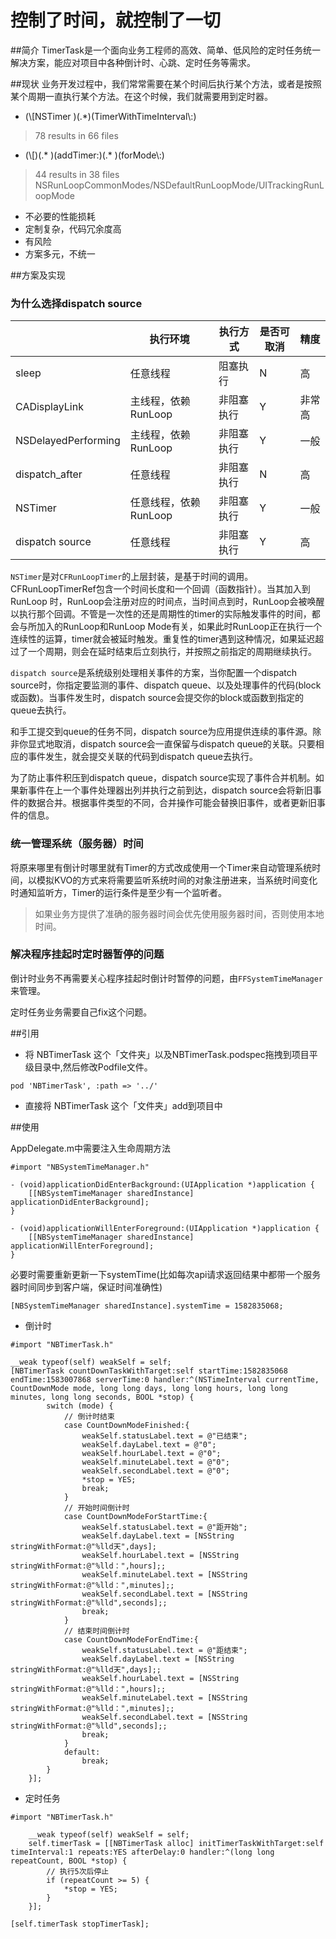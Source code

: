 # 控制了时间，就控制了一切
##简介
TimerTask是一个面向业务工程师的高效、简单、低风险的定时任务统一解决方案，能应对项目中各种倒计时、心跳、定时任务等需求。

##现状
业务开发过程中，我们常常需要在某个时间后执行某个方法，或者是按照某个周期一直执行某个方法。在这个时候，我们就需要用到定时器。

* (\\[NSTimer )(.*)(TimerWithTimeInterval\\:)
> 78 results in 66 files 

* (\\[)(.* )(addTimer\:)(.* )(forMode\\:) 
> 44 results in 38 files
> NSRunLoopCommonModes/NSDefaultRunLoopMode/UITrackingRunLoopMode

* 不必要的性能损耗
* 定制复杂，代码冗余度高
* 有风险
* 方案多元，不统一

##方案及实现

### 为什么选择dispatch source
|   | 执行环境 | 执行方式 | 是否可取消 | 精度
| --- | --- | --- | --- | :-- |
| sleep | 任意线程 | 阻塞执行 | N | 高
| CADisplayLink | 主线程，依赖RunLoop | 非阻塞执行 | Y | 非常高
| NSDelayedPerforming | 主线程，依赖RunLoop | 非阻塞执行 | Y | 一般
| dispatch_after | 任意线程 | 非阻塞执行 | N | 高
| NSTimer  | 任意线程，依赖RunLoop | 非阻塞执行 | Y | 一般
| dispatch source | 任意线程 | 非阻塞执行 | Y | 高


`NSTimer`是对`CFRunLoopTimer`的上层封装，是基于时间的调用。CFRunLoopTimerRef包含一个时间长度和一个回调（函数指针）。当其加入到 RunLoop 时，RunLoop会注册对应的时间点，当时间点到时，RunLoop会被唤醒以执行那个回调。不管是一次性的还是周期性的timer的实际触发事件的时间，都会与所加入的RunLoop和RunLoop Mode有关，如果此时RunLoop正在执行一个连续性的运算，timer就会被延时触发。重复性的timer遇到这种情况，如果延迟超过了一个周期，则会在延时结束后立刻执行，并按照之前指定的周期继续执行。

`dispatch source`是系统级别处理相关事件的方案，当你配置一个dispatch source时，你指定要监测的事件、dispatch queue、以及处理事件的代码(block或函数)。当事件发生时，dispatch source会提交你的block或函数到指定的queue去执行。

和手工提交到queue的任务不同，dispatch source为应用提供连续的事件源。除非你显式地取消，dispatch source会一直保留与dispatch queue的关联。只要相应的事件发生，就会提交关联的代码到dispatch queue去执行。

为了防止事件积压到dispatch queue，dispatch source实现了事件合并机制。如果新事件在上一个事件处理器出列并执行之前到达，dispatch source会将新旧事件的数据合并。根据事件类型的不同，合并操作可能会替换旧事件，或者更新旧事件的信息。

### 统一管理系统（服务器）时间
将原来哪里有倒计时哪里就有Timer的方式改成使用一个Timer来自动管理系统时间，以模拟KVO的方式来将需要监听系统时间的对象注册进来，当系统时间变化时通知监听方，Timer的运行条件是至少有一个监听者。

> 如果业务方提供了准确的服务器时间会优先使用服务器时间，否则使用本地时间。

### 解决程序挂起时定时器暂停的问题
倒计时业务不再需要关心程序挂起时倒计时暂停的问题，由`FFSystemTimeManager`来管理。

定时任务业务需要自己fix这个问题。

##引用
*  将 NBTimerTask 这个「文件夹」以及NBTimerTask.podspec拖拽到项目平级目录中,然后修改Podfile文件。

```
pod 'NBTimerTask', :path => '../'
```
*  直接将 NBTimerTask 这个「文件夹」add到项目中

##使用

AppDelegate.m中需要注入生命周期方法

``` objc
#import "NBSystemTimeManager.h"

- (void)applicationDidEnterBackground:(UIApplication *)application {
    [[NBSystemTimeManager sharedInstance] applicationDidEnterBackground];
}

- (void)applicationWillEnterForeground:(UIApplication *)application {
    [[NBSystemTimeManager sharedInstance] applicationWillEnterForeground];
}
```

必要时需要重新更新一下systemTime(比如每次api请求返回结果中都带一个服务器时间同步到客户端，保证时间准确性)


```objc
[NBSystemTimeManager sharedInstance].systemTime = 1582835068;
```

* 倒计时

``` objc
#import "NBTimerTask.h"

__weak typeof(self) weakSelf = self;
[NBTimerTask countDownTaskWithTarget:self startTime:1582835068 endTime:1583007868 serverTime:0 handler:^(NSTimeInterval currentTime, CountDownMode mode, long long days, long long hours, long long minutes, long long seconds, BOOL *stop) {
        switch (mode) {
            // 倒计时结束
            case CountDownModeFinished:{
                weakSelf.statusLabel.text = @"已结束";
                weakSelf.dayLabel.text = @"0";
                weakSelf.hourLabel.text = @"0";
                weakSelf.minuteLabel.text = @"0";
                weakSelf.secondLabel.text = @"0";
                *stop = YES;
                break;
            }
            // 开始时间倒计时
            case CountDownModeForStartTime:{
                weakSelf.statusLabel.text = @"距开始";
                weakSelf.dayLabel.text = [NSString stringWithFormat:@"%lld天",days];
                weakSelf.hourLabel.text = [NSString stringWithFormat:@"%lld：",hours];;
                weakSelf.minuteLabel.text = [NSString stringWithFormat:@"%lld：",minutes];;
                weakSelf.secondLabel.text = [NSString stringWithFormat:@"%lld",seconds];;
                break;
            }
            // 结束时间倒计时
            case CountDownModeForEndTime:{
                weakSelf.statusLabel.text = @"距结束";
                weakSelf.dayLabel.text = [NSString stringWithFormat:@"%lld天",days];;
                weakSelf.hourLabel.text = [NSString stringWithFormat:@"%lld：",hours];;
                weakSelf.minuteLabel.text = [NSString stringWithFormat:@"%lld：",minutes];;
                weakSelf.secondLabel.text = [NSString stringWithFormat:@"%lld",seconds];;
                break;
            }
            default:
                break;
        }
    }];
```


* 定时任务

``` objc
#import "NBTimerTask.h"

    __weak typeof(self) weakSelf = self;
    self.timerTask = [[NBTimerTask alloc] initTimerTaskWithTarget:self timeInterval:1 repeats:YES afterDelay:0 handler:^(long long repeatCount, BOOL *stop) {
        // 执行5次后停止
        if (repeatCount >= 5) {
            *stop = YES;
        }
    }];

```
``` objc
[self.timerTask stopTimerTask];
```


                                










